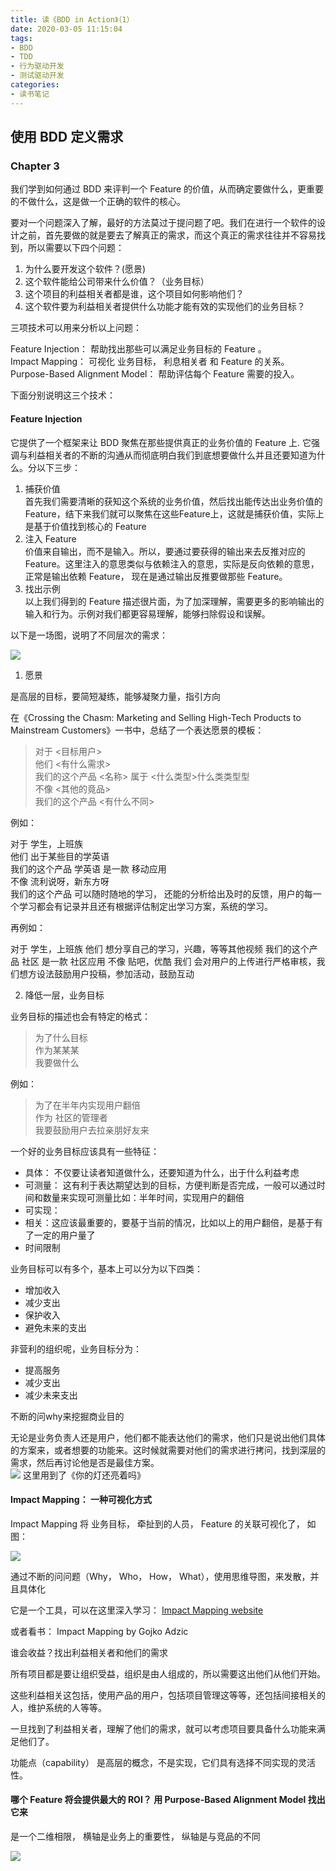 ```yaml
---
title: 读《BDD in Action》（1）
date: 2020-03-05 11:15:04
tags: 
- BDD
- TDD
- 行为驱动开发
- 测试驱动开发
categories:
- 读书笔记
---
```


## 使用 BDD 定义需求

### Chapter 3

我们学到如何通过 BDD 来评判一个 Feature 的价值，从而确定要做什么，更重要的不做什么，这是做一个正确的软件的核心。

要对一个问题深入了解，最好的方法莫过于提问题了吧。我们在进行一个软件的设计之前，首先要做的就是要去了解真正的需求，而这个真正的需求往往并不容易找到，所以需要以下四个问题：

1. 为什么要开发这个软件？(愿景)
2. 这个软件能给公司带来什么价值？（业务目标）
3. 这个项目的利益相关者都是谁，这个项目如何影响他们？
4. 这个软件要为利益相关者提供什么功能才能有效的实现他们的业务目标？

三项技术可以用来分析以上问题：

Feature Injection： 帮助找出那些可以满足业务目标的 Feature 。  
Impact Mapping： 可视化 业务目标， 利息相关者 和 Feature 的关系。  
Purpose-Based Alignment Model： 帮助评估每个 Feature 需要的投入。  

下面分别说明这三个技术：

#### Feature Injection

它提供了一个框架来让 BDD 聚焦在那些提供真正的业务价值的 Feature 上. 它强调与利益相关者的不断的沟通从而彻底明白我们到底想要做什么并且还要知道为什么。分以下三步：

1. 捕获价值  
    首先我们需要清晰的获知这个系统的业务价值，然后找出能传达出业务价值的Feature，结下来我们就可以聚焦在这些Feature上，这就是捕获价值，实际上是基于价值找到核心的 Feature
2. 注入 Feature  
    价值来自输出，而不是输入。所以，要通过要获得的输出来去反推对应的 Feature。这里注入的意思类似与依赖注入的意思，实际是反向依赖的意思，正常是输出依赖 Feature， 现在是通过输出反推要做那些 Feature。
3. 找出示例  
    以上我们得到的 Feature 描述很片面，为了加深理解，需要更多的影响输出的输入和行为。示例对我们都更容易理解，能够扫除假设和误解。

以下是一场图，说明了不同层次的需求：

![](2020-03-05-read-bdd-in-action/2020-03-09-09-51-36.png)

1. 愿景

是高层的目标，要简短凝练，能够凝聚力量，指引方向

在《Crossing the Chasm: Marketing and Selling High-Tech Products to Mainstream Customers》一书中，总结了一个表达愿景的模板：

>对于 <目标用户>  
他们 <有什么需求>  
我们的这个产品 <名称> 属于 <什么类型>什么类类型型  
不像 <其他的竟品>  
我们的这个产品 <有什么不同>

例如：

对于 学生，上班族  
他们 出于某些目的学英语  
我们的这个产品 学英语 是一款 移动应用  
不像 流利说呀，新东方呀  
我们的这个产品 可以随时随地的学习， 还能的分析给出及时的反馈，用户的每一个学习都会有记录并且还有根据评估制定出学习方案，系统的学习。

再例如：

对于 学生，上班族
他们 想分享自己的学习，兴趣，等等其他视频
我们的这个产品 社区 是一款 社区应用
不像 贴吧，优酷
我们 会对用户的上传进行严格审核，我们想方设法鼓励用户投稿，参加活动，鼓励互动

2. 降低一层，业务目标

业务目标的描述也会有特定的格式：

> 为了什么目标  
作为某某某  
我要做什么  

例如：

> 为了在半年内实现用户翻倍  
作为 社区的管理者  
我要鼓励用户去拉亲朋好友来  

一个好的业务目标应该具有一些特征：

* 具体： 不仅要让读者知道做什么，还要知道为什么，出于什么利益考虑
* 可测量： 这有利于表达期望达到的目标，方便判断是否完成，一般可以通过时间和数量来实现可测量比如：半年时间，实现用户的翻倍
* 可实现：
* 相关：这应该最重要的，要基于当前的情况，比如以上的用户翻倍，是基于有了一定的用户量了
* 时间限制

业务目标可以有多个，基本上可以分为以下四类：

* 增加收入
* 减少支出
* 保护收入
* 避免未来的支出

非营利的组织呢，业务目标分为：

* 提高服务
* 减少支出
* 减少未来支出

不断的问why来挖掘商业目的

无论是业务负责人还是用户，他们都不能表达他们的需求，他们只是说出他们具体的方案来，或者想要的功能来。这时候就需要对他们的需求进行拷问，找到深层的需求，然后再讨论他是否是最佳方案。  
![](2020-03-05-read-bdd-in-action/2020-03-09-10-04-23.png)
这里用到了《你的灯还亮着吗》

#### Impact Mapping： 一种可视化方式

Impact Mapping 将 业务目标， 牵扯到的人员， Feature 的关联可视化了， 如图：

![](2020-03-05-read-bdd-in-action/2020-03-09-10-05-00.png)

通过不断的问问题（Why， Who， How， What），使用思维导图，来发散，并且具体化

它是一个工具，可以在这里深入学习：
[Impact Mapping website](http://impactmapping.org)

或者看书： Impact Mapping by Gojko Adzic

谁会收益？找出利益相关者和他们的需求

所有项目都是要让组织受益，组织是由人组成的，所以需要这出他们从他们开始。

这些利益相关这包括，使用产品的用户，包括项目管理这等等，还包括间接相关的人，维护系统的人等等。

一旦找到了利益相关者，理解了他们的需求，就可以考虑项目要具备什么功能来满足他们了。

功能点（capability） 是高层的概念，不是实现，它们具有选择不同实现的灵活性。

#### 哪个 Feature 将会提供最大的 ROI？ 用 Purpose-Based Alignment Model 找出它来

是一个二维相限， 横轴是业务上的重要性， 纵轴是与竞品的不同

![](2020-03-05-read-bdd-in-action/2020-03-09-10-07-38.png)